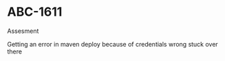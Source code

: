 # ABC-1611
Assesment

Getting an error in maven deploy because of credentials wrong stuck over there
